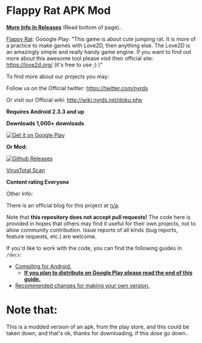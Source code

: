 # Flappy Rat APK Mod

[**More Info In Releases**](https://github.com/MarshMeadow/flappy-rat-mod/releases) (Read bottom of page).. 

[Flappy Rat]([https://shatteredpixel.com/shatteredpd/](https://play.google.com/store/apps/details?id=com.nyrds.jumpyrat)): Gooogle Play: "This game is about cute jumping rat. It is more of a practice to make games with Love2D, then anything else. The Love2D is an amazingly simple and really handy game engine. If you want to find out more about this awesome tool please visit their official site: https://love2d.org/ (it's free to use ;) )"

To find more about our projects you may:

Follow us on the Official twitter:
https://twitter.com/nyrds

Or visit our Official wiki:
http://wiki.nyrds.net/doku.php

**Requires Android
2.3.3 and up**

**Downloads
1,000+ downloads**

[![Get it on Google Play](https://camo.githubusercontent.com/ef03c4f5baa39b9194a4f715aa85e0b917d77dcff51e27206ca3681b1d43894c/68747470733a2f2f736861747465726564706978656c2e636f6d2f6173736574732f696d616765732f6261646765732f67706c61792e706e67)](https://play.google.com/store/apps/details?id=com.nyrds.jumpyrat)

**Or Mod:**

[![Github Releases](https://shatteredpixel.com/assets/images/badges/github.png)](https://github.com/MarshMeadow/flappy-rat-mod/releases)

[VirusTotal Scan](https://www.virustotal.com/gui/file/b51d90b1e67579eaf45a5452d2886e78c3e7e6e24c37613069e0d6c78ae07416?nocache=1)

**Content rating
Everyone**

Other Info:

There is an official blog for this project at [n/a]().

Note that **this repository does not accept pull requests!** The code here is provided in hopes that others may find it useful for their own projects, not to allow community contribution. Issue reports of all kinds (bug reports, feature requests, etc.) are welcome.

If you'd like to work with the code, you can find the following guides in `/docs`:
- [Compiling for Android.]()
    - **[If you plan to distribute on Google Play please read the end of this guide.]()**
- [Recommended changes for making your own version.]()

# **Note that:**
This is a modded version of an apk, from the play store, and this could be taken down, and that's ok, thanks for downloading, if this dose go down..
